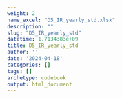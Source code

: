 ```yaml
---
weight: 2
name_excel: "D5_IR_yearly_std.xlsx"
description: ""
slug: "D5_IR_yearly_std"
datetime: 1.7134383e+09
title: D5_IR_yearly_std
author: ''
date: '2024-04-18'
categories: []
tags: []
archetype: codebook
output: html_document
---
```


<div class="tabcontent"></div>
